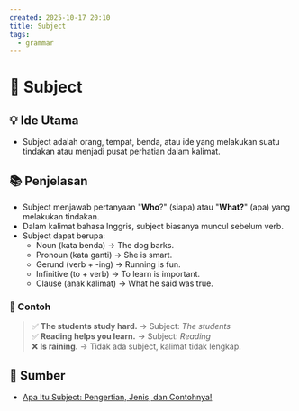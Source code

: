 ```yaml
---
created: 2025-10-17 20:10
title: Subject
tags:
  - grammar
---
```


# 🧩 Subject

## 💡 Ide Utama
-  Subject adalah orang, tempat, benda, atau ide yang melakukan suatu tindakan atau menjadi pusat perhatian dalam kalimat.

## 📚 Penjelasan
- Subject menjawab pertanyaan "**Who**?" (siapa) atau "**What?**" (apa) yang melakukan tindakan.
- Dalam kalimat bahasa Inggris, subject biasanya muncul sebelum verb.
- Subject dapat berupa:
	- Noun (kata benda) → The dog barks.
	- Pronoun (kata ganti) → She is smart.
	- Gerund (verb + -ing) → Running is fun.
	- Infinitive (to + verb) → To learn is important.
	- Clause (anak kalimat) → What he said was true.

### 🧠 Contoh

> ✅ **The students study hard.** → Subject: _The students_  
> ✅ **Reading helps you learn.** → Subject: _Reading_  
> ❌ **Is raining.** → Tidak ada subject, kalimat tidak lengkap.
## 🔗 Sumber
-  [Apa Itu Subject: Pengertian, Jenis, dan Contohnya!](https://desainggris.com/apa-itu-subject-pengertian-jenis-dan-contohnya/)